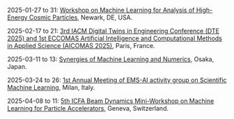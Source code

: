 2025-01-27 to 31: [Workshop on Machine Learning for Analysis of High-Energy Cosmic Particles](https://events.icecube.wisc.edu/event/243/), Newark, DE, USA.

2025-02-17 to 21: [3rd IACM Digital Twins in Engineering Conference (DTE 2025) and 1st ECCOMAS Artificial Intelligence and Computational Methods in Applied Science (AICOMAS 2025)](https://dte_aicomas_2025.iacm.info), Paris, France.

2025-03-11 to 13: [Synergies of Machine Learning and Numerics](https://conf.rupp.ink/osaka25/), Osaka, Japan.

2025-03-24 to 26: [1st Annual Meeting of EMS-AI activity group on Scientific Machine Learning](https://mate.polimi.it/events/EMS-TAG-SciML-25/), Milan, Italy.

2025-04-08 to 11: [5th ICFA Beam Dynamics Mini-Workshop on Machine Learning for Particle Accelerators](https://indico.cern.ch/event/1382428/), Geneva, Switzerland.

